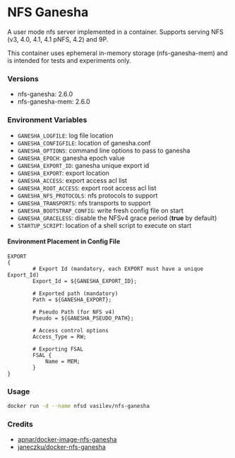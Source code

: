 # NFS Ganesha
A user mode nfs server implemented in a container. Supports serving NFS (v3, 4.0, 4.1, 4.1 pNFS, 4.2) and 9P.

This container uses ephemeral in-memory storage (nfs-ganesha-mem) and is intended for tests and experiments only.

### Versions
* nfs-ganesha: 2.6.0
* nfs-ganesha-mem: 2.6.0

### Environment Variables
* `GANESHA_LOGFILE`: log file location
* `GANESHA_CONFIGFILE`: location of ganesha.conf
* `GANESHA_OPTIONS`: command line options to pass to ganesha
* `GANESHA_EPOCH`: ganesha epoch value
* `GANESHA_EXPORT_ID`: ganesha unique export id
* `GANESHA_EXPORT`: export location
* `GANESHA_ACCESS`: export access acl list
* `GANESHA_ROOT_ACCESS`: export root access acl list
* `GANESHA_NFS_PROTOCOLS`: nfs protocols to support
* `GANESHA_TRANSPORTS`: nfs transports to support
* `GANESHA_BOOTSTRAP_CONFIG`: write fresh config file on start
* `GANESHA_GRACELESS`: disable the NFSv4 grace period (**true** by default)
* `STARTUP_SCRIPT`: location of a shell script to execute on start

#### Environment Placement in Config File
````
EXPORT
{
		# Export Id (mandatory, each EXPORT must have a unique Export_Id)
		Export_Id = ${GANESHA_EXPORT_ID};

		# Exported path (mandatory)
		Path = ${GANESHA_EXPORT};

		# Pseudo Path (for NFS v4)
		Pseudo = ${GANESHA_PSEUDO_PATH};

		# Access control options
		Access_Type = RW;

		# Exporting FSAL
		FSAL {
			Name = MEM;
		}
}
````

### Usage
```bash
docker run -d --name nfsd vasilev/nfs-ganesha
```

### Credits
* [apnar/docker-image-nfs-ganesha](https://github.com/apnar/docker-image-nfs-ganesha)
* [janeczku/docker-nfs-ganesha](https://github.com/janeczku/docker-nfs-ganesha)
